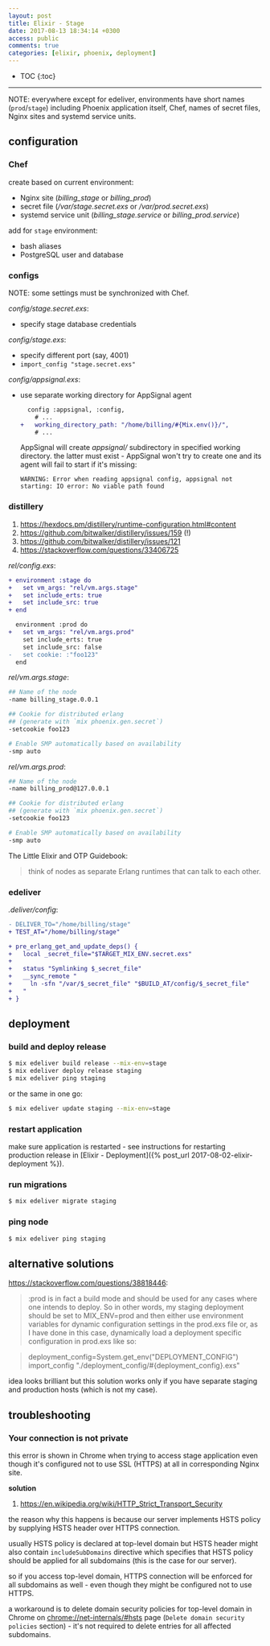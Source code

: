 ```yaml
---
layout: post
title: Elixir - Stage
date: 2017-08-13 18:34:14 +0300
access: public
comments: true
categories: [elixir, phoenix, deployment]
---
```


<!-- more -->

* TOC
{:toc}
<hr>

NOTE: everywhere except for edeliver, environments have short names
      (`prod`/`stage`) including Phoenix application itself, Chef,
      names of secret files, Nginx sites and systemd service units.

configuration
-------------

### Chef

create based on current environment:

- Nginx site (_billing_stage_ or _billing_prod_)
- secret file (_/var/stage.secret.exs_ or _/var/prod.secret.exs_)
- systemd service unit (_billing_stage.service_ or _billing_prod.service_)

add for `stage` environment:

- bash aliases
- PostgreSQL user and database

### configs

NOTE: some settings must be synchronized with Chef.

_config/stage.secret.exs_:

- specify stage database credentials

_config/stage.exs_:

- specify different port (say, 4001)
- `import_config "stage.secret.exs"`

_config/appsignal.exs_:

- use separate working directory for AppSignal agent

  ```diff
    config :appsignal, :config,
      # ...
  +   working_directory_path: "/home/billing/#{Mix.env()}/",
      # ...
  ```

  AppSignal will create _appsignal/_ subdirectory in specified working
  directory. the latter must exist - AppSignal won't try to create one
  and its agent will fail to start if it's missing:

  ```
  WARNING: Error when reading appsignal config, appsignal not starting: IO error: No viable path found
  ```

### distillery

1. <https://hexdocs.pm/distillery/runtime-configuration.html#content>
2. <https://github.com/bitwalker/distillery/issues/159> (!)
3. <https://github.com/bitwalker/distillery/issues/121>
4. <https://stackoverflow.com/questions/33406725>

_rel/config.exs_:

```diff
+ environment :stage do
+   set vm_args: "rel/vm.args.stage"
+   set include_erts: true
+   set include_src: true
+ end

  environment :prod do
+   set vm_args: "rel/vm.args.prod"
    set include_erts: true
    set include_src: false
-   set cookie: :"foo123"
  end
```

_rel/vm.args.stage_:

```sh
## Name of the node
-name billing_stage.0.0.1

## Cookie for distributed erlang
## (generate with `mix phoenix.gen.secret`)
-setcookie foo123

# Enable SMP automatically based on availability
-smp auto
```

_rel/vm.args.prod_:

```sh
## Name of the node
-name billing_prod@127.0.0.1

## Cookie for distributed erlang
## (generate with `mix phoenix.gen.secret`)
-setcookie foo123

# Enable SMP automatically based on availability
-smp auto
```

The Little Elixir and OTP Guidebook:

> think of nodes as separate Erlang runtimes that can talk to each other.

### edeliver

_.deliver/config_:

```diff
- DELIVER_TO="/home/billing/stage"
+ TEST_AT="/home/billing/stage"

+ pre_erlang_get_and_update_deps() {
+   local _secret_file="$TARGET_MIX_ENV.secret.exs"
+
+   status "Symlinking $_secret_file"
+   __sync_remote "
+     ln -sfn "/var/$_secret_file" "$BUILD_AT/config/$_secret_file"
+   "
+ }
```

deployment
----------

### build and deploy release

```sh
$ mix edeliver build release --mix-env=stage
$ mix edeliver deploy release staging
$ mix edeliver ping staging
```

or the same in one go:

```sh
$ mix edeliver update staging --mix-env=stage
```

### restart application

make sure application is restarted - see instructions for restarting production
release in [Elixir - Deployment]({% post_url 2017-08-02-elixir-deployment %}).

### run migrations

```sh
$ mix edeliver migrate staging
```

### ping node

```sh
$ mix edeliver ping staging
```

alternative solutions
---------------------

<https://stackoverflow.com/questions/38818446>:

> :prod is in fact a build mode and should be used for any cases where one intends
> to deploy. So in other words, my staging deployment should be set to MIX_ENV=prod
> and then either use environment variables for dynamic configuration settings in
> the prod.exs file or, as I have done in this case, dynamically load a deployment
> specific configuration in prod.exs like so:

> deployment_config=System.get_env("DEPLOYMENT_CONFIG")
> import_config "./deployment_config/#{deployment_config}.exs"

idea looks brilliant but this solution works only if you have separate
staging and production hosts (which is not my case).

troubleshooting
---------------

### Your connection is not private

this error is shown in Chrome when trying to access stage application even
though it's configured not to use SSL (HTTPS) at all in corresponding Nginx
site.

**solution**

1. <https://en.wikipedia.org/wiki/HTTP_Strict_Transport_Security>

the reason why this happens is because our server implements HSTS policy by
supplying HSTS header over HTTPS connection.

usually HSTS policy is declared at top-level domain but HSTS header might
also contain `includeSubDomains` directive which specifies that HSTS policy
should be applied for all subdomains (this is the case for our server).

so if you access top-level domain, HTTPS connection will be enforced for all
subdomains as well - even though they might be configured not to use HTTPS.

a workaround is to delete domain security policies for top-level domain
in Chrome on <chrome://net-internals/#hsts> page (`Delete domain security
policies` section) - it's not required to delete entries for all affected
subdomains.

